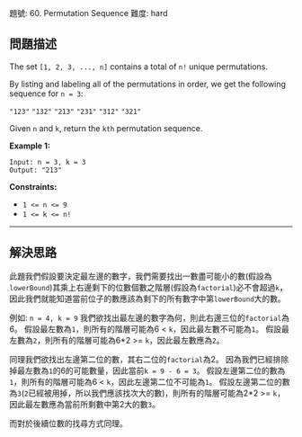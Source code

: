 題號: 60. Permutation Sequence
難度: hard

## 問題描述
The set `[1, 2, 3, ..., n]` contains a total of `n!` unique permutations.

By listing and labeling all of the permutations in order, we get the following sequence for `n = 3`:


`"123"`
`"132"`
`"213"`
`"231"`
`"312"`
`"321"`

Given `n` and `k`, return the `kth` permutation sequence.

**Example 1:**
```
Input: n = 3, k = 3
Output: "213"
```

**Constraints:**

- `1 <= n <= 9`
- `1 <= k <= n!`

---
## 解決思路
此題我們假設要決定最左邊的數字，我們需要找出一數盡可能小的數(假設為`lowerBound`)其乘上右邊剩下的位數個數之階層(假設為`factorial`)必不會超過`k`，因此我們就能知道當前位子的數應該為剩下的所有數字中第`lowerBound`大的數。

例如:
`n = 4, k = 9`
我們欲找出最左邊的數字為何，則此右邊三位的`factorial`為6。
假設最左數為`1`，則所有的階層可能為6 < `k`，因此最左數不可能為`1`。
假設最左數為`2`，則所有的階層可能為6\*2 >= `k`，因此最左數應為`2`。


同理我們欲找出左邊第二位的數，其右二位的`factorial`為2。
因為我們已經排除掉最左數為`1`的6的可能數量，因此當前`k = 9 - 6 = 3`。
假設左邊第二位的數為`1`，則所有的階層可能為6 < `k`，因此左邊第二位不可能為`1`。
假設左邊第二位的數為`3`(`2`已經被用掉，所以我們應該找次大的數)，則所有的階層可能為2\*2 >= `k`，因此最左數應為當前所剩數中第2大的數`3`。

而對於後續位數的找尋方式同理。